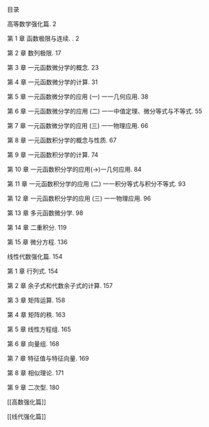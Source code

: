 目录

高等数学强化篇. 2

第 1 章 函数极限与连续. . 2

第 2 章 数列极限. 17

第 3 章 一元函数微分学的概念. 23

第 4 章 一元函数微分学的计算. 31

第 5 章 一元函数微分学的应用 (一) 一一几何应用. 38

第 6 章 一元函数微分学的应用 (二) 一一中值定理、微分等式与不等式. 55

第 7 章 一元函数微分学的应用 (三) 一一物理应用. 66

第 8 章 一元函数积分学的概念与性质. 67

第 9 章 一元函数积分学的计算. 74

第 10 章 一元函数积分学的应用$( \rightarrow )$一几何应用. 84

第 11 章 一元函数积分学的应用 (二) 一一积分等式与积分不等式. 93

第 12 章 一元函数积分学的应用 (三) 一一物理应用. 96

第 13 章 多元函数微分学. 98

第 14 章 二重积分. 119

第 15 章 微分方程. 136

线性代数强化篇. 154

第 1 章 行列式. 154

第 2 章 余子式和代数余子式的计算. 157

第 3 章 矩阵运算. 158

第 4 章 矩阵的秩. 163

第 5 章 线性方程组. 165

第 6 章 向量组. 168

第 7 章 特征值与特征向量. 169

第 8 章 相似理论. 171

第 9 章 二次型. 180

[[高数强化篇]]

[[线代强化篇]]